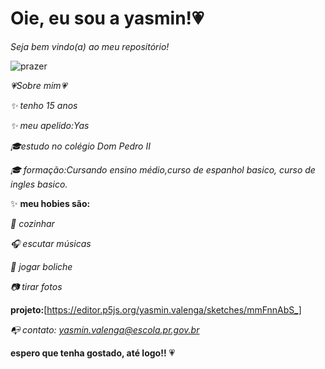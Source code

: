 # Oie, eu sou a yasmin!💗

*Seja bem vindo(a) ao meu repositório!*

![prazer](https://media.giphy.com/media/l0HlwCDUESnqqJHLW/giphy.gif?cid=ecf05e479529lob2p9g05h559h2ehvp6p552d1kwgfbjyrcq&ep=v1_gifs_related&rid=giphy.gif&ct=g)

*💗Sobre mim💗*

*✨ tenho 15 anos*

*✨ meu apelido:Yas*

*🎓estudo no colégio Dom Pedro II*

*🎓 formação:Cursando ensino médio,curso de espanhol basico, curso de ingles basico.*

✨ **meu hobies são:**

*🍪 cozinhar*

*🎧 escutar músicas*

*🎳 jogar boliche*

*📷 tirar fotos*

**projeto:**[https://editor.p5js.org/yasmin.valenga/sketches/mmFnnAbS_]

*📭  contato: yasmin.valenga@escola.pr.gov.br*

**espero que tenha gostado, até logo!!** 💗
